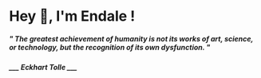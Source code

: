 <h1 title="head"> Hey 👋, I'm Endale !</h1>

**<h5><i>" The greatest achievement of humanity is not its works of art, science, or technology, but the recognition of its own dysfunction. "</i></h5>**

*<b>___ Eckhart Tolle ___</b>*
